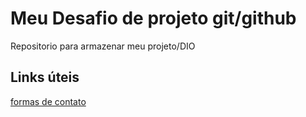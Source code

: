 # Meu Desafio de projeto git/github
Repositorio para armazenar meu projeto/DIO

## Links úteis
[formas de contato](https://www.instagram.com/oii.wyatt/)
